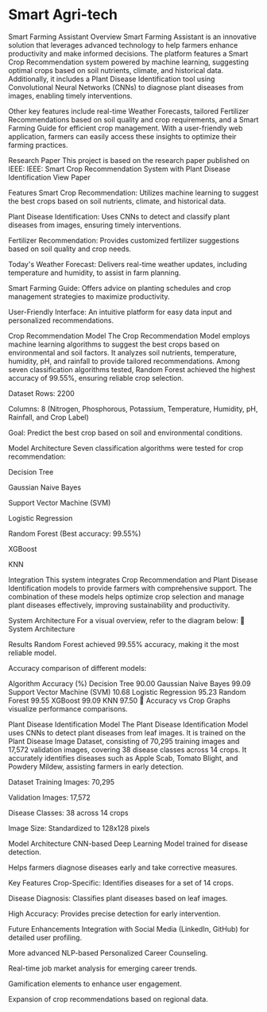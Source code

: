 # Smart Agri-tech

Smart Farming Assistant
Overview
Smart Farming Assistant is an innovative solution that leverages advanced technology to help farmers enhance productivity and make informed decisions. The platform features a Smart Crop Recommendation system powered by machine learning, suggesting optimal crops based on soil nutrients, climate, and historical data. Additionally, it includes a Plant Disease Identification tool using Convolutional Neural Networks (CNNs) to diagnose plant diseases from images, enabling timely interventions.

Other key features include real-time Weather Forecasts, tailored Fertilizer Recommendations based on soil quality and crop requirements, and a Smart Farming Guide for efficient crop management. With a user-friendly web application, farmers can easily access these insights to optimize their farming practices.

Research Paper
This project is based on the research paper published on IEEE: IEEE: Smart Crop Recommendation System with Plant Disease Identification View Paper

Features
Smart Crop Recommendation: Utilizes machine learning to suggest the best crops based on soil nutrients, climate, and historical data.

Plant Disease Identification: Uses CNNs to detect and classify plant diseases from images, ensuring timely interventions.

Fertilizer Recommendation: Provides customized fertilizer suggestions based on soil quality and crop needs.

Today's Weather Forecast: Delivers real-time weather updates, including temperature and humidity, to assist in farm planning.

Smart Farming Guide: Offers advice on planting schedules and crop management strategies to maximize productivity.

User-Friendly Interface: An intuitive platform for easy data input and personalized recommendations.

Crop Recommendation Model
The Crop Recommendation Model employs machine learning algorithms to suggest the best crops based on environmental and soil factors. It analyzes soil nutrients, temperature, humidity, pH, and rainfall to provide tailored recommendations. Among seven classification algorithms tested, Random Forest achieved the highest accuracy of 99.55%, ensuring reliable crop selection.

Dataset
Rows: 2200

Columns: 8 (Nitrogen, Phosphorous, Potassium, Temperature, Humidity, pH, Rainfall, and Crop Label)

Goal: Predict the best crop based on soil and environmental conditions.

Model Architecture
Seven classification algorithms were tested for crop recommendation:

Decision Tree

Gaussian Naive Bayes

Support Vector Machine (SVM)

Logistic Regression

Random Forest (Best accuracy: 99.55%)

XGBoost

KNN

Integration
This system integrates Crop Recommendation and Plant Disease Identification models to provide farmers with comprehensive support. The combination of these models helps optimize crop selection and manage plant diseases effectively, improving sustainability and productivity.

System Architecture
For a visual overview, refer to the diagram below: 📌 System Architecture

Results
Random Forest achieved 99.55% accuracy, making it the most reliable model.

Accuracy comparison of different models:

Algorithm	Accuracy (%)
Decision Tree	90.00
Gaussian Naive Bayes	99.09
Support Vector Machine (SVM)	10.68
Logistic Regression	95.23
Random Forest	99.55
XGBoost	99.09
KNN	97.50
📌 Accuracy vs Crop Graphs visualize performance comparisons.

Plant Disease Identification Model
The Plant Disease Identification Model uses CNNs to detect plant diseases from leaf images. It is trained on the Plant Disease Image Dataset, consisting of 70,295 training images and 17,572 validation images, covering 38 disease classes across 14 crops. It accurately identifies diseases such as Apple Scab, Tomato Blight, and Powdery Mildew, assisting farmers in early detection.

Dataset
Training Images: 70,295

Validation Images: 17,572

Disease Classes: 38 across 14 crops

Image Size: Standardized to 128x128 pixels

Model Architecture
CNN-based Deep Learning Model trained for disease detection.

Helps farmers diagnose diseases early and take corrective measures.

Key Features
Crop-Specific: Identifies diseases for a set of 14 crops.

Disease Diagnosis: Classifies plant diseases based on leaf images.

High Accuracy: Provides precise detection for early intervention.

Future Enhancements
Integration with Social Media (LinkedIn, GitHub) for detailed user profiling.

More advanced NLP-based Personalized Career Counseling.

Real-time job market analysis for emerging career trends.

Gamification elements to enhance user engagement.

Expansion of crop recommendations based on regional data.
